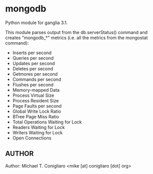 mongodb
===============

Python module for ganglia 3.1.

This module parses output from the db.serverStatus() command and creates
"mongodb_*" metrics (i.e. all the metrics from the mongostat command):

 * Inserts per second
 * Queries per second
 * Updates per second
 * Deletes per second
 * Getmores per second
 * Commands per second
 * Flushes per second
 * Memory-mapped Data
 * Process Virtual Size
 * Process Resident Size
 * Page Faults per second
 * Global Write Lock Ratio
 * BTree Page Miss Ratio
 * Total Operations Waiting for Lock
 * Readers Waiting for Lock
 * Writers Waiting for Lock
 * Open Connections

## AUTHOR

Author: Michael T. Conigliaro &lt;mike [at] conigliaro [dot] org&gt;
